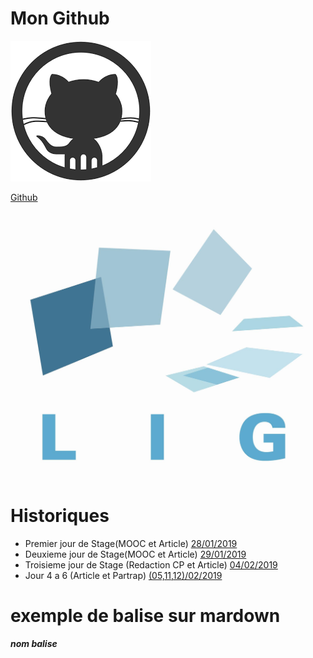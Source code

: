# Mon Github
![GitHub Logo](./Images/LogoGit.png)

[Github](https://github.com/Quentgb/Cahier-de-laboratoir)

<img src="./Images/LIG_coul.jpg" alt="LIG" width="500"/>

# Historiques

- Premier jour de Stage(MOOC et Article) [28/01/2019](./journal/j1.mkd)
- Deuxieme jour de Stage(MOOC et Article) [29/01/2019](./journal/j2.mkd)
- Troisieme jour de Stage (Redaction CP et Article) [04/02/2019](./journal/j3.mkd)
- Jour 4 a 6 (Article et Partrap) [(05,11,12)/02/2019](./journal/j4-6.mkd)




# exemple de balise sur mardown
  
<a name="nom"> **_nom balise_**</a>



